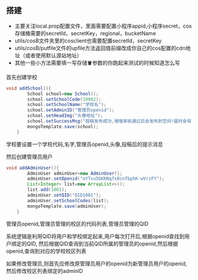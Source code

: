 
## 搭建
* 主要关注local.prop配置文件，里面需要配置小程序appid,小程序secret，cos存储桶需要的secretId，secretKey，regional，bucketName
* utils/cosB文件夹里的cosclient也需要配置secretId，secretKey
* utils/cosB/putfile文件的upfile方法返回值前缀改成你自己的cos配置的cdn地址（或者使用默认源站地址）
* 其他一些小方法需要填一写存储🪣参数的你跑起来测试的时候知道怎么写


首先创建学校
```java
void addSchool(){
        School school=new School();
        school.setSchoolCode(10002);
        school.setSchoolName("学校名");
        school.setAdminID("管理员openid");
        school.setHeadImg("头像地址");
        school.setSuccessMsg("投稿发布成功,墙墙审核通过后会发布到空间!届时会有消息提醒~");
        mongoTemplate.save(school);
    }
```
学校要设置一个学校代码,名字,管理员openid,头像,投稿后的提示消息

然后创建管理员用户
```java
void addAdminUser(){
        AdminUser adminUser=new AdminUser();
        adminUser.setOpenid("oYTvu5GKKNqfx8cnfbphK-wVrzFY");
        List<Integer> list=new ArrayList<>();
        list.add(1001);
        adminUser.setQID("QID1001");
        adminUser.setSchoolCodes(list);
        mongoTemplate.save(adminUser);
    }
```
管理员openid,管理员管理的校区的代码列表,管理员管理的QID

系统逻辑是利用QID将用户和学校绑定起来,用户每次打开后,根据openid查找到用户绑定的QID,
然后根据QID查询到当前QID所属的管理员的openid,然后根据openid,查询到对应的学校校区列表

如果修改管理员,则首先应修改原管理员用户的openid为新管理员用户的openid,然后修改校区列表绑定的adminID
